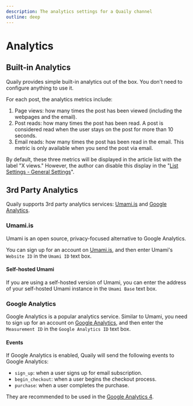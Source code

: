 ```yaml
---
description: The analytics settings for a Quaily channel
outline: deep
---
```


# Analytics

## Built-in Analytics

Quaily provides simple built-in analytics out of the box. You don't need to configure anything to use it.

For each post, the analytics metrics include:

1. Page views: how many times the post has been viewed (including the webpages and the email).
2. Post reads: how many times the post has been read. A post is considered read when the user stays on the post for more than 10 seconds.
3. Email reads: how many times the post has been read in the email. This metric is only available when you send the post via email.

By default, these three metrics will be displayed in the article list with the label "X views." However, the author can disable this display in the "[List Settings - General Settings](https://quaily.com/dashboard/lists/@current/settings/general)".

## 3rd Party Analytics

Quaily supports 3rd party analytics services: [Umami.is](https://umami.is/) and [Google Analytics](https://analytics.google.com/).

### Umami.is

Umami is an open source, privacy-focused alternative to Google Analytics.

You can sign up for an account on [Umami.is](https://umami.is/), and then enter Umami's `Website ID` in the `Umami ID` text box.

#### Self-hosted Umami

If you are using a self-hosted version of Umami, you can enter the address of your self-hosted Umami instance in the `Umami Base` text box.

### Google Analytics

Google Analytics is a popular analytics service. Similar to Umami, you need to sign up for an account on [Google Analytics](https://analytics.google.com/), and then enter the `Measurement ID` in the `Google Analytics ID` text box.

#### Events

If Google Analytics is enabled, Quaily will send the following events to Google Analytics:

- `sign_up`: when a user signs up for email subscription.
- `begin_checkout`: when a user begins the checkout process.
- `purchase`: when a user completes the purchase.

They are recommended to be used in the [Google Analytics 4](https://support.google.com/analytics/answer/9267735?hl=en "Google Analytics 4 Events").